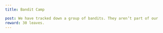 ```yaml
---
title: Bandit Camp

post: We have tracked down a group of bandits. They aren’t part of our organization, and they are causing issues. They need dealt with in either a quiet or legal fashion. Its not our place to decide. Get them to go home, one way or the other. 
reward: 30 leaves.
---
```

